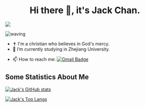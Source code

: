 <h1 align="center">Hi there 👋, it's Jack Chan.</h1>

![](https://komarev.com/ghpvc/?username=Jack-Chan-2001&label=PROFILE_VIEWS)

![waving](https://capsule-render.vercel.app/api?type=waving&height=200&text=I'm%20Jack%20Chan&fontAlign=60&fontAlignY=30&color=8ba6ff&fontColor=ffffff)

- ✝ I'm a christian who believes in God's mercy.
- 🔭 I’m currently studying in Zhejiang University.
<!-- - 📫 How to reach me: [Email](mailto:chenjieke2001@gmail.com?subject=[GitHub]%20) -->
- 📫 How to reach me: [![Gmail Badge](https://img.shields.io/badge/-Gmail-c14438?style=flat-square&logo=Gmail&logoColor=white&link=mailto:chenjieke2001@gmail.com)](mailto:chenjieke2001@gmail.com?subject=[GitHub]%20)


<!--
**Jack-Chan-2001/Jack-Chan-2001** is a ✨ _special_ ✨ repository because its `README.md` (this file) appears on your GitHub profile.

Here are some ideas to get you started:

- 🔭 I’m currently working on ...
- 🌱 I’m currently learning ...
- 👯 I’m looking to collaborate on ...
- 🤔 I’m looking for help with ...
- 💬 Ask me about ...
- 📫 How to reach me: ...
- 😄 Pronouns: ...
- ⚡ Fun fact: ...
-->

## Some Statistics About Me

[![Jack's GitHub stats](https://github-readme-stats.vercel.app/api?username=Jack-Chan-2001&show_icons=true&theme=react)](https://github.com/anuraghazra/github-readme-stats)

[![Jack's Top Langs](https://github-readme-stats.vercel.app/api/top-langs/?username=Jack-Chan-2001&theme=tokyonight)](https://github.com/anuraghazra/github-readme-stats)


<!-- [![GitHub Streak](https://github-readme-streak-stats.herokuapp.com/?user=Jack-Chan-2001&theme=dark)](https://git.io/streak-stats) -->
